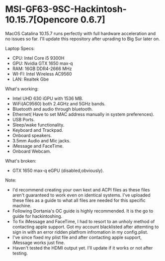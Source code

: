 # MSI-GF63-9SC-Hackintosh-10.15.7[Opencore 0.6.7]
MacOS Catalina 10.15.7 runs perfectly with full hardware acceleration and no issues so far. I'll update this repository after uprading to Big Sur later on.

Laptop Specs:
- CPU: Intel Core i5 9300H
- GPU: Nvidia GTX 1650 max-q
- RAM: 16GB DDR4-2666 MHz
- WI-FI: Intel Wireless AC9560
- LAN: Realtek Gbe

What's working:
- Intel UHD 630 iGPU with 1536 MB.
- WiFi(AC9560) both 2.4GHz and 5GHz bands.
- Bluetooth and audio through bluetooth.
- Ethernet( Have to set MAC address manually in system preferences).
- USB Ports.
- Sleep/wake functionality.
- Keyboard and Trackpad.
- Onboard speakers.
- 3.5mm Audio and Mic jacks.
- iMessage and FaceTime.
- Onboard Webcam.

What's broken:
- GTX 1650 max-q eGPU (disabled,obviously).


Note:
- I'd recommend creating your own kext and ACPI files as these files aren't guaranteed to work even on identical systems. I've uploaded these files as a guide to what all files are needed for this specific machine.
- Following Dortania's OC guide is highly recommended. It is the go to guide for hackintoshing.
- To fix iMessage and FaceTime, I had to resort to an unholy method of contacting apple support. Got my account blacklisted after attemting to sign in with an error ridden platfrom infromation in my config.plist. 
- I've since fixed my plist file and after contacting apple support, iMessage works just fine.
- Haven't tested the HDMI output yet. I'll update if it works or not after testing.


